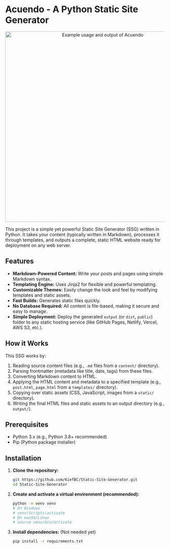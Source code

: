 # Acuendo - A Python Static Site Generator

<p align="center">
  <img src="Example.gif" alt="Example usage and output of Acuendo" width="600">
</p>

This project is a simple yet powerful Static Site Generator (SSG) written in Python. It takes your content (typically written in Markdown), processes it through templates, and outputs a complete, static HTML website ready for deployment on any web server.

## Features

*   **Markdown-Powered Content:** Write your posts and pages using simple Markdown syntax.
*   **Templating Engine:** Uses Jinja2 for flexible and powerful templating.
*   **Customizable Themes:** Easily change the look and feel by modifying templates and static assets.
*   **Fast Builds:** Generates static files quickly.
*   **No Database Required:** All content is file-based, making it secure and easy to manage.
*   **Simple Deployment:** Deploy the generated `output` (or `dist`, `public`) folder to any static hosting service (like GitHub Pages, Netlify, Vercel, AWS S3, etc.).

## How it Works

This SSG works by:
1.  Reading source content files (e.g., `.md` files from a `content/` directory).
2.  Parsing frontmatter (metadata like title, date, tags) from these files.
3.  Converting Markdown content to HTML.
4.  Applying the HTML content and metadata to a specified template (e.g., `post.html`, `page.html` from a `templates/` directory).
5.  Copying over static assets (CSS, JavaScript, images from a `static/` directory).
6.  Writing the final HTML files and static assets to an output directory (e.g., `output/`).

## Prerequisites

*   Python 3.x (e.g., Python 3.8+ recommended)
*   Pip (Python package installer)

## Installation

1.  **Clone the repository:**
    ```bash
    git https://github.com/KiefBC/Static-Site-Generator.git
    cd Static-Site-Generator
    ```

2.  **Create and activate a virtual environment (recommended):**
    ```bash
    python -m venv venv
    # On Windows
    # venv\Scripts\activate
    # On macOS/Linux
    # source venv/bin/activate
    ```

3.  **Install dependencies:**
    (Not needed yet)
    ```bash
    pip install -r requirements.txt
    ```